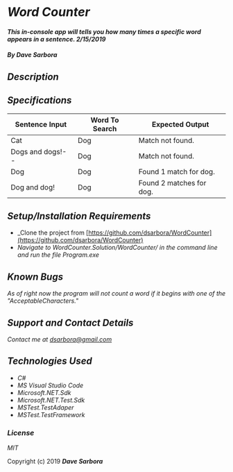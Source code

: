 # _Word Counter_

#### _This in-console app will tells you how many times a specific word appears in a sentence. 2/15/2019_

#### _By **Dave Sarbora**_

## _Description_


## _Specifications_

| Sentence Input | Word To Search | Expected Output        |
|----------------|----------------|------------------------|
|Cat             |Dog             |Match not found.        |
|Dogs and dogs!--|Dog             |Match not found.        |
|Dog             |Dog             |Found 1 match for dog.  |
|Dog and dog!    |Dog             |Found 2 matches for dog.|

## _Setup/Installation Requirements_
* _Clone the project from [https://github.com/dsarbora/WordCounter](https://github.com/dsarbora/WordCounter)
* _Navigate to WordCounter.Solution/WordCounter/ in the command line and run the file Program.exe_

## _Known Bugs_
_As of right now the program will not count a word if it begins with one of the "AcceptableCharacters."_

## _Support and Contact Details_
_Contact me at [dsarbora@gmail.com](dsarbora@gmail.com)_

## _Technologies Used_
* _C#_
* _MS Visual Studio Code_
* _Microsoft.NET.Sdk_
* _Microsoft.NET.Test.Sdk_
* _MSTest.TestAdaper_
* _MSTest.TestFramework_

### _License_

*MIT*

Copyright (c) 2019 **_Dave Sarbora_**